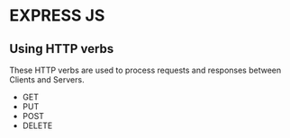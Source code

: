 # EXPRESS JS

## Using HTTP verbs

These HTTP verbs are used to process requests and responses between Clients and Servers.

- GET
- PUT
- POST
- DELETE
